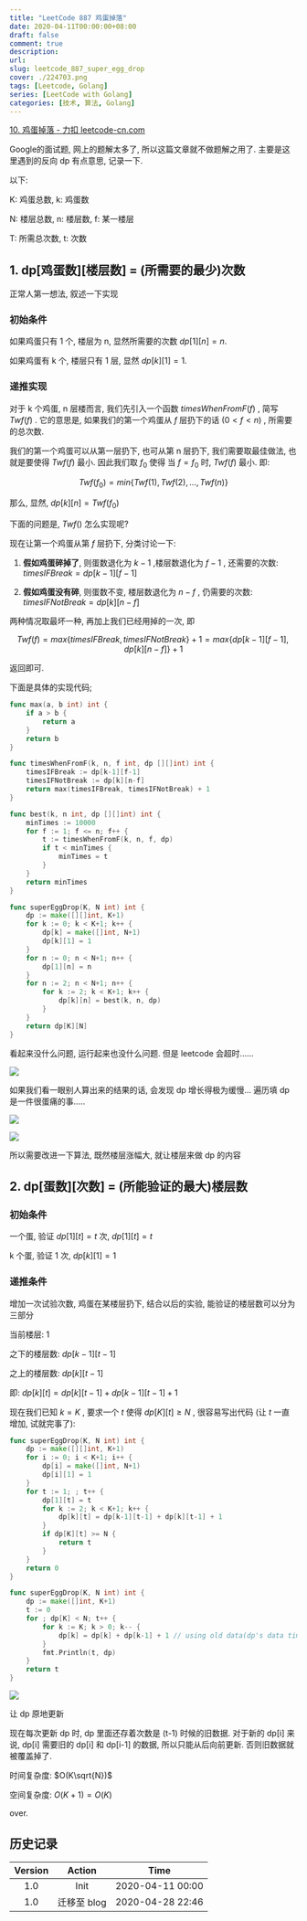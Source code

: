 ```yaml
---
title: "LeetCode 887 鸡蛋掉落"
date: 2020-04-11T00:00:00+08:00
draft: false
comment: true
description: 
url:
slug: leetcode_887_super_egg_drop
cover: ./224703.png
tags: [Leetcode, Golang]
series: [LeetCode with Golang]
categories: [技术, 算法, Golang]
---
```


[10. 鸡蛋掉落 - 力扣 leetcode-cn.com](https://leetcode-cn.com/problems/super-egg-drop/)

Google的面试题, 网上的题解太多了, 所以这篇文章就不做题解之用了. 主要是这里遇到的反向 dp 有点意思, 记录一下.


以下:

K: 鸡蛋总数, k: 鸡蛋数

N: 楼层总数, n: 楼层数, f: 某一楼层

T: 所需总次数, t: 次数

## 1. dp[鸡蛋数][楼层数] = (所需要的最少)次数

正常人第一想法, 叙述一下实现

### 初始条件

如果鸡蛋只有 1 个, 楼层为 n, 显然所需要的次数 $dp[1][n] = n$.

如果鸡蛋有 k 个, 楼层只有 1 层, 显然 $dp[k][1] = 1$.

### 递推实现

对于 k 个鸡蛋, n 层楼而言, 我们先引入一个函数 $timesWhenFromF(f)$ , 简写 $Twf(f)$ . 它的意思是, 如果我们的第一个鸡蛋从 $f$ 层扔下的话 $(0<f<n)$ , 所需要的总次数.

我们的第一个鸡蛋可以从第一层扔下, 也可从第 n 层扔下, 我们需要取最佳做法, 也就是要使得 $Twf(f)$ 最小. 因此我们取 $f_0$ 使得 当 $f = f_0$ 时, $Twf(f)$ 最小. 即:

$$
Twf(f_0) = min\{Twf(1), Twf(2), ... , Twf(n)\}
$$

那么, 显然, $dp[k][n] = Twf(f_0)$


下面的问题是, $Twf()$ 怎么实现呢?

现在让第一个鸡蛋从第 $f$ 层扔下, 分类讨论一下:

1. **假如鸡蛋碎掉了**, 则蛋数退化为 $k-1$ ,楼层数退化为 $f-1$ , 还需要的次数: $timesIFBreak  = dp[k-1][f-1]$

2. **假如鸡蛋没有碎**, 则蛋数不变, 楼层数退化为 $n-f$ , 仍需要的次数: $timesIFNotBreak = dp[k][n-f]$

两种情况取最坏一种, 再加上我们已经用掉的一次, 即

$$
Twf(f) = max\{timesIFBreak, timesIFNotBreak\} + 1 = max\{dp[k-1][f-1], dp[k][n-f]\}+1
$$

返回即可.

下面是具体的实现代码;

```go
func max(a, b int) int {
	if a > b {
		return a
	}
	return b
}

func timesWhenFromF(k, n, f int, dp [][]int) int {
	timesIFBreak := dp[k-1][f-1]
	timesIFNotBreak := dp[k][n-f]
	return max(timesIFBreak, timesIFNotBreak) + 1
}

func best(k, n int, dp [][]int) int {
	minTimes := 10000
	for f := 1; f <= n; f++ {
		t := timesWhenFromF(k, n, f, dp)
		if t < minTimes {
			minTimes = t
		}
	}
	return minTimes
}

func superEggDrop(K, N int) int {
	dp := make([][]int, K+1)
	for k := 0; k < K+1; k++ {
		dp[k] = make([]int, N+1)
		dp[k][1] = 1
	}
	for n := 0; n < N+1; n++ {
		dp[1][n] = n
	}
	for n := 2; n < N+1; n++ {
		for k := 2; k < K+1; k++ {
			dp[k][n] = best(k, n, dp)
		}
	}
	return dp[K][N]
}
```

看起来没什么问题, 运行起来也没什么问题. 但是 leetcode 会超时......

![](./233712.png)

如果我们看一眼别人算出来的结果的话, 会发现 dp 增长得极为缓慢... 遍历填 dp 是一件很蛋痛的事.....

![](./233806.png)

![](./233754.png)

所以需要改进一下算法, 既然楼层涨幅大, 就让楼层来做 dp 的内容


## 2. dp[蛋数][次数] = (所能验证的最大)楼层数

### 初始条件

一个蛋, 验证 $dp[1][t] = t$ 次, $dp[1][t] = t$

k 个蛋, 验证 1 次, $dp[k][1] = 1$

### 递推条件

增加一次试验次数, 鸡蛋在某楼层扔下, 结合以后的实验, 能验证的楼层数可以分为三部分

当前楼层: 1

之下的楼层数: $dp[k-1][t-1]$

之上的楼层数: $dp[k][t-1]$

即: $dp[k][t] = dp[k][t-1] + dp[k-1][t-1] +1$

现在我们已知 $k = K$ , 要求一个 $t$ 使得 $dp[K][t] \geq N$ , 很容易写出代码 (让 $t$ 一直增加, 试就完事了):

```go
func superEggDrop(K, N int) int {
	dp := make([][]int, K+1)
	for i := 0; i < K+1; i++ {
		dp[i] = make([]int, N+1)
		dp[i][1] = 1
	}
	for t := 1; ; t++ {
		dp[1][t] = t
		for k := 2; k < K+1; k++ {
			dp[k][t] = dp[k-1][t-1] + dp[k][t-1] + 1
		}
		if dp[K][t] >= N {
			return t
		}
	}
	return 0
}

func superEggDrop(K, N int) int {
	dp := make([]int, K+1)
	t := 0
	for ; dp[K] < N; t++ {
		for k := K; k > 0; k-- {
			dp[k] = dp[k] + dp[k-1] + 1 // using old data(dp's data times is t-1 before overwrite)
		}
		fmt.Println(t, dp)
	}
	return t
}
```

![](./233754.png)

让 dp 原地更新

现在每次更新 dp 时, dp 里面还存着次数是 (t-1) 时候的旧数据. 对于新的 dp[i] 来说, dp[i] 需要旧的 dp[i] 和 dp[i-1] 的数据, 所以只能从后向前更新. 否则旧数据就被覆盖掉了.

时间复杂度: $O(K\sqrt{N})$

空间复杂度: $O(K+1) = O(K)$

over.


## 历史记录

|Version| Action|Time|
|:-------:|:--------:|:-----------:|
|1.0|Init|2020-04-11 00:00|
|1.0|迁移至 blog|2020-04-28 22:46|